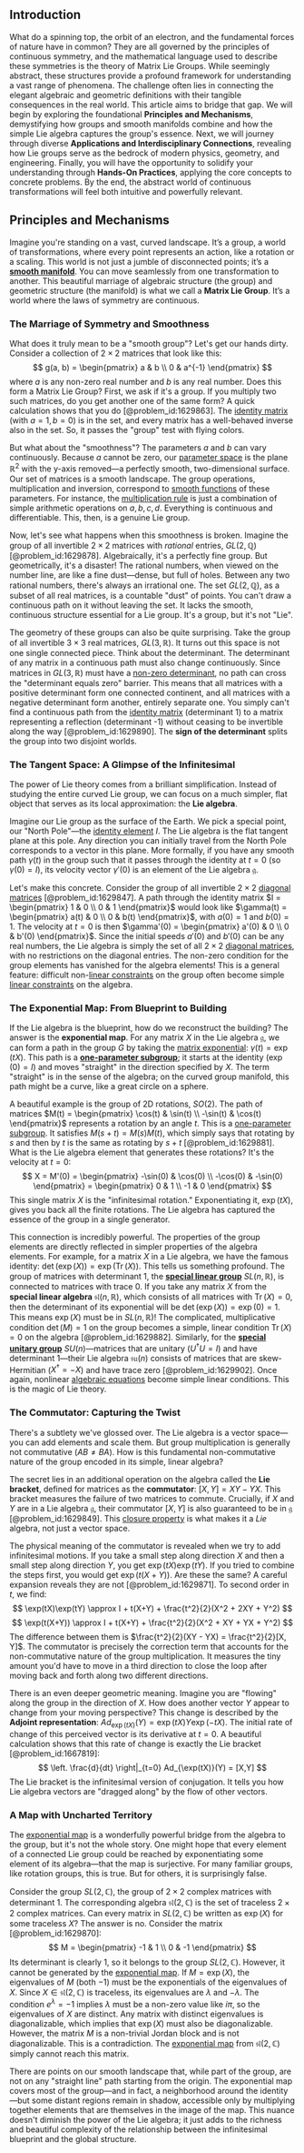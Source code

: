 ## Introduction
What do a spinning top, the orbit of an electron, and the fundamental forces of nature have in common? They are all governed by the principles of continuous symmetry, and the mathematical language used to describe these symmetries is the theory of Matrix Lie Groups. While seemingly abstract, these structures provide a profound framework for understanding a vast range of phenomena. The challenge often lies in connecting the elegant algebraic and geometric definitions with their tangible consequences in the real world. This article aims to bridge that gap. We will begin by exploring the foundational **Principles and Mechanisms**, demystifying how groups and smooth manifolds combine and how the simple Lie algebra captures the group's essence. Next, we will journey through diverse **Applications and Interdisciplinary Connections**, revealing how Lie groups serve as the bedrock of modern physics, geometry, and engineering. Finally, you will have the opportunity to solidify your understanding through **Hands-On Practices**, applying the core concepts to concrete problems. By the end, the abstract world of continuous transformations will feel both intuitive and powerfully relevant.

## Principles and Mechanisms

Imagine you're standing on a vast, curved landscape. It’s a group, a world of transformations, where every point represents an action, like a rotation or a scaling. This world is not just a jumble of disconnected points; it’s a **[smooth manifold](@article_id:156070)**. You can move seamlessly from one transformation to another. This beautiful marriage of algebraic structure (the group) and geometric structure (the manifold) is what we call a **Matrix Lie Group**. It’s a world where the laws of symmetry are continuous.

### The Marriage of Symmetry and Smoothness

What does it truly mean to be a "smooth group"? Let's get our hands dirty. Consider a collection of $2 \times 2$ matrices that look like this:
$$
g(a, b) = \begin{pmatrix} a & b \\ 0 & a^{-1} \end{pmatrix}
$$
where $a$ is any non-zero real number and $b$ is any real number. Does this form a Matrix Lie Group? First, we ask if it's a group. If you multiply two such matrices, do you get another one of the same form? A quick calculation shows that you do [@problem_id:1629863]. The [identity matrix](@article_id:156230) (with $a=1, b=0$) is in the set, and every matrix has a well-behaved inverse also in the set. So, it passes the "group" test with flying colors.

But what about the "smoothness"? The parameters $a$ and $b$ can vary continuously. Because $a$ cannot be zero, our [parameter space](@article_id:178087) is the plane $\mathbb{R}^2$ with the y-axis removed—a perfectly smooth, two-dimensional surface. Our set of matrices is a smooth landscape. The group operations, multiplication and inversion, correspond to [smooth functions](@article_id:138448) of these parameters. For instance, the [multiplication rule](@article_id:196874) is just a combination of simple arithmetic operations on $a, b, c, d$. Everything is continuous and differentiable. This, then, is a genuine Lie group.

Now, let's see what happens when this smoothness is broken. Imagine the group of all invertible $2 \times 2$ matrices with *rational* entries, $GL(2, \mathbb{Q})$ [@problem_id:1629878]. Algebraically, it's a perfectly fine group. But geometrically, it's a disaster! The rational numbers, when viewed on the number line, are like a fine dust—dense, but full of holes. Between any two rational numbers, there's always an irrational one. The set $GL(2, \mathbb{Q})$, as a subset of all real matrices, is a countable "dust" of points. You can't draw a continuous path on it without leaving the set. It lacks the smooth, continuous structure essential for a Lie group. It's a group, but it's not "Lie".

The geometry of these groups can also be quite surprising. Take the group of all invertible $3 \times 3$ real matrices, $GL(3, \mathbb{R})$. It turns out this space is not one single connected piece. Think about the determinant. The determinant of any matrix in a continuous path must also change continuously. Since matrices in $GL(3, \mathbb{R})$ must have a [non-zero determinant](@article_id:153416), no path can cross the "determinant equals zero" barrier. This means that all matrices with a positive determinant form one connected continent, and all matrices with a negative determinant form another, entirely separate one. You simply can't find a continuous path from the [identity matrix](@article_id:156230) (determinant 1) to a matrix representing a reflection (determinant -1) without ceasing to be invertible along the way [@problem_id:1629890]. The **sign of the determinant** splits the group into two disjoint worlds.

### The Tangent Space: A Glimpse of the Infinitesimal

The power of Lie theory comes from a brilliant simplification. Instead of studying the entire curved Lie group, we can focus on a much simpler, flat object that serves as its local approximation: the **Lie algebra**.

Imagine our Lie group as the surface of the Earth. We pick a special point, our "North Pole"—the [identity element](@article_id:138827) $I$. The Lie algebra is the flat tangent plane at this pole. Any direction you can initially travel from the North Pole corresponds to a vector in this plane. More formally, if you have any smooth path $\gamma(t)$ in the group such that it passes through the identity at $t=0$ (so $\gamma(0) = I$), its velocity vector $\gamma'(0)$ is an element of the Lie algebra $\mathfrak{g}$.

Let's make this concrete. Consider the group of all invertible $2 \times 2$ [diagonal matrices](@article_id:148734) [@problem_id:1629847]. A path through the identity matrix $I = \begin{pmatrix} 1 & 0 \\ 0 & 1 \end{pmatrix}$ would look like $\gamma(t) = \begin{pmatrix} a(t) & 0 \\ 0 & b(t) \end{pmatrix}$, with $a(0)=1$ and $b(0)=1$. The velocity at $t=0$ is then $\gamma'(0) = \begin{pmatrix} a'(0) & 0 \\ 0 & b'(0) \end{pmatrix}$. Since the initial speeds $a'(0)$ and $b'(0)$ can be any real numbers, the Lie algebra is simply the set of all $2 \times 2$ [diagonal matrices](@article_id:148734), with no restrictions on the diagonal entries. The non-zero condition for the group elements has vanished for the algebra elements! This is a general feature: difficult non-[linear constraints](@article_id:636472) on the group often become simple [linear constraints](@article_id:636472) on the algebra.

### The Exponential Map: From Blueprint to Building

If the Lie algebra is the blueprint, how do we reconstruct the building? The answer is the **exponential map**. For any matrix $X$ in the Lie algebra $\mathfrak{g}$, we can form a path in the group $G$ by taking the [matrix exponential](@article_id:138853): $\gamma(t) = \exp(tX)$. This path is a **[one-parameter subgroup](@article_id:142051)**; it starts at the identity ($\exp(0)=I$) and moves "straight" in the direction specified by $X$. The term "straight" is in the sense of the algebra; on the curved group manifold, this path might be a curve, like a great circle on a sphere.

A beautiful example is the group of 2D rotations, $SO(2)$. The path of matrices $M(t) = \begin{pmatrix} \cos(t) & \sin(t) \\ -\sin(t) & \cos(t) \end{pmatrix}$ represents a rotation by an angle $t$. This is a [one-parameter subgroup](@article_id:142051). It satisfies $M(s+t) = M(s)M(t)$, which simply says that rotating by $s$ and then by $t$ is the same as rotating by $s+t$ [@problem_id:1629881]. What is the Lie algebra element that generates these rotations? It's the velocity at $t=0$:
$$
X = M'(0) = \begin{pmatrix} -\sin(0) & \cos(0) \\ -\cos(0) & -\sin(0) \end{pmatrix} = \begin{pmatrix} 0 & 1 \\ -1 & 0 \end{pmatrix}
$$
This single matrix $X$ is the "infinitesimal rotation." Exponentiating it, $\exp(tX)$, gives you back all the finite rotations. The Lie algebra has captured the essence of the group in a single generator.

This connection is incredibly powerful. The properties of the group elements are directly reflected in simpler properties of the algebra elements. For example, for a matrix $X$ in a Lie algebra, we have the famous identity: $\det(\exp(X)) = \exp(\operatorname{Tr}(X))$. This tells us something profound. The group of matrices with determinant 1, the **[special linear group](@article_id:139044)** $SL(n, \mathbb{R})$, is connected to matrices with trace 0. If you take any matrix $X$ from the **special linear algebra** $\mathfrak{sl}(n, \mathbb{R})$, which consists of all matrices with $\operatorname{Tr}(X)=0$, then the determinant of its exponential will be $\det(\exp(X)) = \exp(0) = 1$. This means $\exp(X)$ must be in $SL(n, \mathbb{R})$! The complicated, multiplicative condition $\det(M)=1$ on the group becomes a simple, linear condition $\operatorname{Tr}(X)=0$ on the algebra [@problem_id:1629882]. Similarly, for the **[special unitary group](@article_id:137651)** $SU(n)$—matrices that are unitary ($U^\dagger U=I$) and have determinant 1—their Lie algebra $\mathfrak{su}(n)$ consists of matrices that are skew-Hermitian ($X^\dagger = -X$) and have trace zero [@problem_id:1629902]. Once again, nonlinear [algebraic equations](@article_id:272171) become simple linear conditions. This is the magic of Lie theory.

### The Commutator: Capturing the Twist

There's a subtlety we've glossed over. The Lie algebra is a vector space—you can add elements and scale them. But group multiplication is generally not commutative ($AB \neq BA$). How is this fundamental non-commutative nature of the group encoded in its simple, linear algebra?

The secret lies in an additional operation on the algebra called the **Lie bracket**, defined for matrices as the **commutator**: $[X, Y] = XY - YX$. This bracket measures the failure of two matrices to commute. Crucially, if $X$ and $Y$ are in a Lie algebra $\mathfrak{g}$, their commutator $[X,Y]$ is also guaranteed to be in $\mathfrak{g}$ [@problem_id:1629849]. This [closure property](@article_id:136405) is what makes it a *Lie* algebra, not just a vector space.

The physical meaning of the commutator is revealed when we try to add infinitesimal motions. If you take a small step along direction $X$ and then a small step along direction $Y$, you get $\exp(tX)\exp(tY)$. If you tried to combine the steps first, you would get $\exp(t(X+Y))$. Are these the same? A careful expansion reveals they are not [@problem_id:1629871]. To second order in $t$, we find:
$$
\exp(tX)\exp(tY) \approx I + t(X+Y) + \frac{t^2}{2}(X^2 + 2XY + Y^2)
$$
$$
\exp(t(X+Y)) \approx I + t(X+Y) + \frac{t^2}{2}(X^2 + XY + YX + Y^2)
$$
The difference between them is $\frac{t^2}{2}(XY - YX) = \frac{t^2}{2}[X, Y]$. The commutator is precisely the correction term that accounts for the non-commutative nature of the group multiplication. It measures the tiny amount you'd have to move in a third direction to close the loop after moving back and forth along two different directions.

There is an even deeper geometric meaning. Imagine you are "flowing" along the group in the direction of $X$. How does another vector $Y$ appear to change from your moving perspective? This change is described by the **Adjoint representation**: $Ad_{\exp(tX)}(Y) = \exp(tX) Y \exp(-tX)$. The initial rate of change of this perceived vector is its derivative at $t=0$. A beautiful calculation shows that this rate of change is exactly the Lie bracket [@problem_id:1667819]:
$$
\left. \frac{d}{dt} \right|_{t=0} Ad_{\exp(tX)}(Y) = [X,Y]
$$
The Lie bracket is the infinitesimal version of conjugation. It tells you how Lie algebra vectors are "dragged along" by the flow of other vectors.

### A Map with Uncharted Territory

The [exponential map](@article_id:136690) is a wonderfully powerful bridge from the algebra to the group, but it's not the whole story. One might hope that every element of a connected Lie group could be reached by exponentiating some element of its algebra—that the map is surjective. For many familiar groups, like rotation groups, this is true. But for others, it is surprisingly false.

Consider the group $SL(2, \mathbb{C})$, the group of $2 \times 2$ complex matrices with determinant 1. The corresponding algebra $\mathfrak{sl}(2, \mathbb{C})$ is the set of traceless $2 \times 2$ complex matrices. Can every matrix in $SL(2, \mathbb{C})$ be written as $\exp(X)$ for some traceless $X$? The answer is no. Consider the matrix [@problem_id:1629870]:
$$
M = \begin{pmatrix} -1 & 1 \\ 0 & -1 \end{pmatrix}
$$
Its determinant is clearly 1, so it belongs to the group $SL(2, \mathbb{C})$. However, it cannot be generated by the [exponential map](@article_id:136690). If $M = \exp(X)$, the eigenvalues of $M$ (both $-1$) must be the exponentials of the eigenvalues of $X$. Since $X \in \mathfrak{sl}(2, \mathbb{C})$ is traceless, its eigenvalues are $\lambda$ and $-\lambda$. The condition $e^{\lambda} = -1$ implies $\lambda$ must be a non-zero value like $i\pi$, so the eigenvalues of $X$ are distinct. Any matrix with distinct eigenvalues is diagonalizable, which implies that $\exp(X)$ must also be diagonalizable. However, the matrix $M$ is a non-trivial Jordan block and is not diagonalizable. This is a contradiction. The [exponential map](@article_id:136690) from $\mathfrak{sl}(2, \mathbb{C})$ simply cannot reach this matrix.

There are points on our smooth landscape that, while part of the group, are not on any "straight line" path starting from the origin. The exponential map covers most of the group—and in fact, a neighborhood around the identity—but some distant regions remain in shadow, accessible only by multiplying together elements that are themselves in the image of the map. This nuance doesn't diminish the power of the Lie algebra; it just adds to the richness and beautiful complexity of the relationship between the infinitesimal blueprint and the global structure.